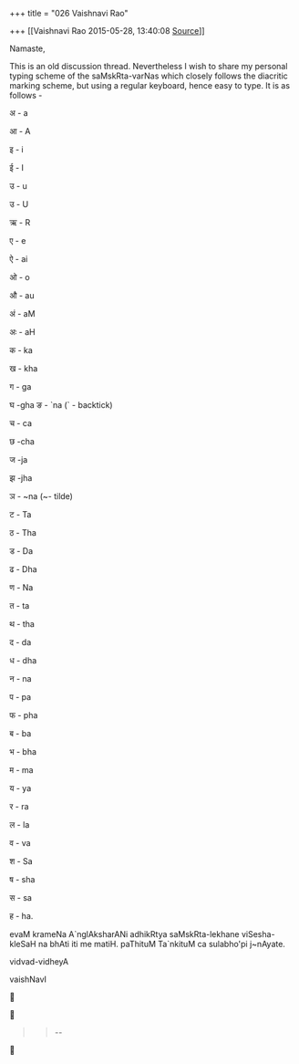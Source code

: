 +++
title = "026 Vaishnavi Rao"

+++
[[Vaishnavi Rao	2015-05-28, 13:40:08 [Source](https://groups.google.com/g/bvparishat/c/4I0IFiOEIlU)]]



Namaste,

  

This is an old discussion thread. Nevertheless I wish to share my personal typing scheme of the saMskRta-varNas which closely follows the diacritic marking scheme, but using a regular keyboard, hence easy to type. It is as follows -

  

अ - a

आ - A

इ - i

ई - I

उ - u

उ - U

ऋ - R

ए - e

ऐ - ai

ओ - o

औ - au

अं - aM

अः - aH

क - ka

ख - kha

ग - ga

घ -gha ङ - \`na (\` - backtick)

च - ca

छ -cha

ज -ja

झ -jha

ञ - \~na (\~- tilde)

ट - Ta

ठ - Tha

ड - Da

ढ - Dha

ण - Na

त - ta

थ - tha

द - da

ध - dha

न - na

प - pa

फ - pha

ब - ba

भ - bha

म - ma

य - ya

र - ra

ल - la

व - va

श - Sa

ष - sha

स - sa

ह - ha.  

  

evaM krameNa A\`nglAksharANi adhikRtya saMskRta-lekhane viSesha-kleSaH na bhAti iti me matiH. paThituM Ta\`nkituM ca sulabho'pi j\~nAyate.

  

vidvad-vidheyA

  

vaishNavI

  

  

  





> 
> > 
> > --  
> > 
> > 



